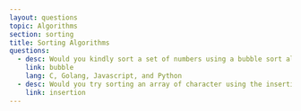 ```yaml
---
layout: questions
topic: Algorithms
section: sorting
title: Sorting Algorithms
questions:
  - desc: Would you kindly sort a set of numbers using a bubble sort algorithm, in ascending order?
    link: bubble
    lang: C, Golang, Javascript, and Python
  - desc: Would you try sorting an array of character using the insertion sort algorithm?
    link: insertion
---
```

